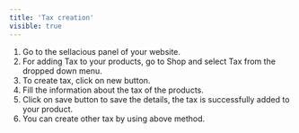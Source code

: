 ```yaml
---
title: 'Tax creation'
visible: true
---
```


1. Go to the sellacious panel of your website.
2. For adding Tax to your products, go to Shop and select Tax from the dropped down menu.
3. To create tax, click on new button.
4. Fill the information about the tax of the products.
5. Click on save button to save the details, the tax is successfully added to your product.
6. You can create other tax by using above method.

